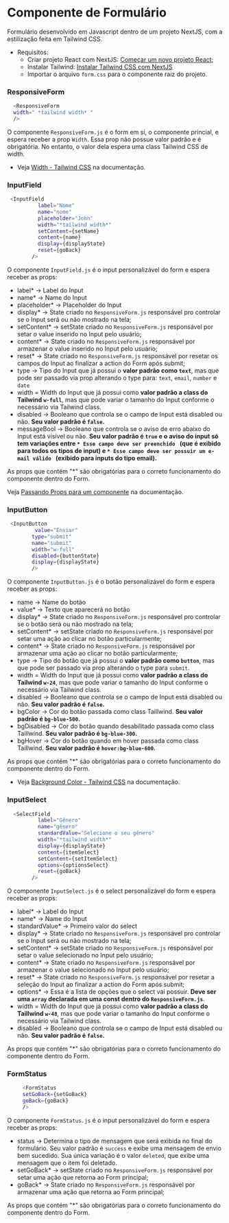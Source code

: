 # Componente de Formulário

Formulário desenvolvido em Javascript dentro de um projeto NextJS, com
a estilização feita em Tailwind CSS.

- Requisitos:
  - Criar projeto React com NextJS:  [Começar um novo projeto React](https://react.dev/learn/start-a-new-react-project);
  - Instalar Tailwind: [Instalar Tailwind CSS com NextJS](https://tailwindcss.com/docs/guides/nextjs)
  - Importar o arquivo `form.css` para o componente raiz do projeto.


### ResponsiveForm

```bash
  <ResponsiveForm 
  width=" *tailwind width* " 
  />
```

O componente `ResponsiveForm.js` é o form em si, o componente princial, e espera receber a prop `Width`. Essa prop não possue
valor padrão e é obrigatória. No entanto, o valor dela espera uma class Tailwind CSS de width.

- Veja [Width - Tailwind CSS](https://v2.tailwindcss.com/docs/width) na documentação.

### InputField

```bash
 <InputField
          label="Nome"
          name="nome"
          placeholder="John"
          width="*tailwind width*"
          setContent={setName}
          content={name}
          display={displayState}
          reset={goBack}
        />
```
O componente `InputField.js` é o input personalizável do form e espera receber as props:

- label* -> Label do Input
- name* -> Name do Input
- placeholder* -> Placeholder do Input
- display* -> State criado no `ResponsiveForm.js` responsável pro controlar se  o Input será ou não mostrado na tela;
- setContent* -> setState criado no `ResponsiveForm.js` responsável por setar o value inserido no Input pelo usuário;
- content* ->  State criado no `ResponsiveForm.js` responsável por armazenar o value inserido no Input pelo usuário;
- reset* -> State criado no `ResponsiveForm.js` responsável por resetar os campos do Input ao finalizar a action do Form após submit;
- type -> Tipo do Input que já possui o **valor padrão como `text`**, mas que pode ser passado via prop alterando o type para: `text`, `email`, `number` e `date`
- width = Width do Input que já possui como **valor padrão a class do Tailwind `w-full`**, mas que pode variar o tamanho do Input conforme o necessário via Tailwind class.
- disabled -> Booleano que controla se o campo de Input está disabled ou não. **Seu valor padrão é `false`.**
- messageBool -> Booleano que controla se o aviso de erro abaixo do Input está visível ou não. **Seu valor padrão é `true` e o aviso do input só tem variações entre `* Esse campo deve ser preenchido ` (que é exibido para todos os tipos de input) e `* Esse campo deve ser possuir um e-mail válido ` (exibido para inputs do tipo email).**
   
As props que contém "*" são obrigatórias para o correto funcionamento do componente dentro do Form.

Veja [Passando Props para um componente](https://react.dev/learn/passing-props-to-a-component) na documentação.



### InputButton

```bash
 <InputButton
         value="Enviar"
        type="submit"
        name="submit"
        width="w-full"
        disabled={buttonState}
        display={displayState}
        />
```
O componente `InputButton.js` é o botão personalizável do form e espera receber as props:

- name -> Name do botão
- value* -> Texto que aparecerá no botão
- display* -> State criado no `ResponsiveForm.js` responsável pro controlar se  o botão será ou não mostrado na tela;
- setContent* -> setState criado no `ResponsiveForm.js` responsável por setar uma ação ao clicar no botão particularmente;
- content* ->  State criado no `ResponsiveForm.js` responsável por armazenar uma ação ao clicar no botão particularmente;
- type -> Tipo do botão que já possui o **valor padrão como `button`**, mas que pode ser passado via prop alterando o type para `submit`.
- width = Width do Input que já possui como **valor padrão a class do Tailwind `w-24`**, mas que pode variar o tamanho do Input conforme o necessário via Tailwind class.
- disabled -> Booleano que controla se o campo de Input está disabled ou não. **Seu valor padrão é `false`.**
- bgColor -> Cor do botão passada como class Taillwind.  **Seu valor padrão é `bg-blue-500`.**
- bgDisabled -> Cor do botão quando desabilitado passada como class Taillwind.  **Seu valor padrão é `bg-blue-300`.**
- bgHover -> Cor do botão quando em hover passada como class Taillwind.  **Seu valor padrão é `hover:bg-blue-600`.**
   
As props que contém "*" são obrigatórias para o correto funcionamento do componente dentro do Form.

- Veja [Background Color - Tailwind CSS](https://v2.tailwindcss.com/docs/background-color) na documentação.

### InputSelect

```bash
  <SelectField
          label="Gênero"
          name="gênero"
          standardValue="Selecione o seu gênero"
          width="*tailwind width*"
          display={displayState}
          content={itemSelect}
          setContent={setItemSelect}
          options={optionsSelect}
          reset={goBack}
        />
```
O componente `InputSelect.js` é o select personalizável do form e espera receber as props:

- label* -> Label do Input
- name* -> Name do Input
- standardValue* -> Primeiro valor do select
- display* -> State criado no `ResponsiveForm.js` responsável pro controlar se  o Input será ou não mostrado na tela;
- setContent* -> setState criado no `ResponsiveForm.js` responsável por setar o value selecionado no Input pelo usuário;
- content* ->  State criado no `ResponsiveForm.js` responsável por armazenar o value selecionado no Input pelo usuário;
- reset* -> State criado no `ResponsiveForm.js` responsável por resetar a seleção do Input ao finalizar a action do Form após submit;
- options* -> Essa é a lista de opções que o select vai possuir. **Deve ser uma `array` declarada em uma const dentro do `ResponsiveForm.js`**.
- width = Width do Input que já possui como **valor padrão a class do Taillwind `w-48`**, mas que pode variar o tamanho do Input conforme o necessário via Tailwind class.
- disabled -> Booleano que controla se o campo de Input está disabled ou não. **Seu valor padrão é `false`.**
   
   
As props que contém "*" são obrigatórias para o correto funcionamento do componente dentro do Form.

### FormStatus

```bash
     <FormStatus 
     setGoBack={setGoBack} 
     goBack={goBack} 
     />
```
O componente `FormStatus.js` é o input personalizável do form e espera receber as props:

- status -> Determina o tipo de mensagem que será exibida no final do formulário. 
Seu valor padrão é `success` e exibe uma mensagem de envio bem sucedido. Sua única variação é o valor `deleted`, que
exibe uma mensagem que o item foi deletado.
- setGoBack* -> setState criado no `ResponsiveForm.js` responsável por setar uma ação que retorna ao Form principal;
- goBack* ->  State criado no `ResponsiveForm.js` responsável por armazenar uma ação que retorna ao Form principal;

As props que contém "*" são obrigatórias para o correto funcionamento do componente dentro do Form.